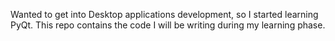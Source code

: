 Wanted to get into Desktop applications development, so I started learning PyQt. This repo contains the code I will be writing during my learning phase.
